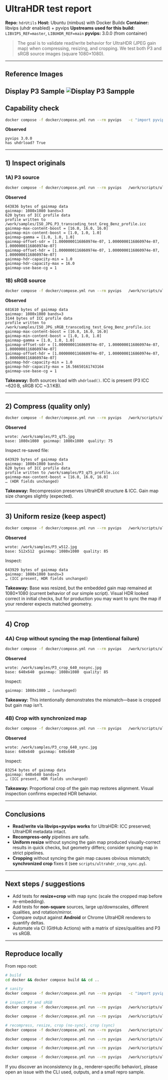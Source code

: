 # UltraHDR test report

**Repo:** `hdrUtils`
**Host:** Ubuntu (nimbus) with Docker Buildx
**Container:** libvips (uhdr enabled) + pyvips
**Upstreams used for this build:** `LIBVIPS_REF=master`, `LIBUHDR_REF=main`
**pyvips:** 3.0.0 (from container)

> The goal is to validate read/write behavior for UltraHDR (JPEG gain map) when compressing, resizing, and cropping. We test both P3 and sRGB source images (square 1080×1080).

---
## Reference Images
**Display P3 Sample**
![Display P3 Sampple](samples/ISO_JPG_P3_transcoding_test_Greg_Benz.jpg)
---
## Capability check

```bash
docker compose -f docker/compose.yml run --rm pyvips   -c "import pyvips as v; print('pyvips', v.__version__); print('has uhdrload?', hasattr(v.Image,'uhdrload'))"
```
**Observed**
```
pyvips 3.0.0
has uhdrload? True
```

---

## 1) Inspect originals

### 1A) P3 source

```bash
docker compose -f docker/compose.yml run --rm pyvips   /work/scripts/ultrahdr_inspect.py   /work/samples/ISO_JPG_P3_transcoding_test_Greg_Benz.jpg   /work/samples/ISO_JPG_P3_transcoding_test_Greg_Benz_profile.icc
```
**Observed**
```
643836 bytes of gainmap data
gainmap: 1080x1080 bands=3
620 bytes of ICC profile data
profile written to /work/samples/ISO_JPG_P3_transcoding_test_Greg_Benz_profile.icc
gainmap-max-content-boost = [16.0, 16.0, 16.0]
gainmap-min-content-boost = [1.0, 1.0, 1.0]
gainmap-gamma = [1.0, 1.0, 1.0]
gainmap-offset-sdr = [1.0000000116860974e-07, 1.0000000116860974e-07, 1.0000000116860974e-07]
gainmap-offset-hdr = [1.0000000116860974e-07, 1.0000000116860974e-07, 1.0000000116860974e-07]
gainmap-hdr-capacity-min = 1.0
gainmap-hdr-capacity-max = 16.0
gainmap-use-base-cg = 1
```

### 1B) sRGB source

```bash
docker compose -f docker/compose.yml run --rm pyvips   /work/scripts/ultrahdr_inspect.py   /work/samples/ISO_JPG_sRGB_transcoding_test_Greg_Benz.jpg   /work/samples/ISO_JPG_sRGB_transcoding_test_Greg_Benz_profile.icc
```
**Observed**
```
681610 bytes of gainmap data
gainmap: 1080x1080 bands=3
3144 bytes of ICC profile data
profile written to /work/samples/ISO_JPG_sRGB_transcoding_test_Greg_Benz_profile.icc
gainmap-max-content-boost = [16.0, 16.0, 16.0]
gainmap-min-content-boost = [1.0, 1.0, 1.0]
gainmap-gamma = [1.0, 1.0, 1.0]
gainmap-offset-sdr = [1.0000000116860974e-07, 1.0000000116860974e-07, 1.0000000116860974e-07]
gainmap-offset-hdr = [1.0000000116860974e-07, 1.0000000116860974e-07, 1.0000000116860974e-07]
gainmap-hdr-capacity-min = 1.0
gainmap-hdr-capacity-max = 16.56650161743164
gainmap-use-base-cg = 1
```

**Takeaway:** Both sources load with `uhdrload()`. ICC is present (P3 ICC ~620 B, sRGB ICC ~3.1 KB).

---

## 2) Compress (quality only)

```bash
docker compose -f docker/compose.yml run --rm pyvips   /work/scripts/ultrahdr_ops.py   /work/samples/ISO_JPG_P3_transcoding_test_Greg_Benz.jpg   /work/samples/P3_q75.jpg   -q 75
```
**Observed**
```
wrote: /work/samples/P3_q75.jpg
base: 1080x1080  gainmap: 1080x1080  quality: 75
```

Inspect re-saved file:
```
643929 bytes of gainmap data
gainmap: 1080x1080 bands=3
620 bytes of ICC profile data
profile written to /work/samples/P3_q75_profile.icc
gainmap-max-content-boost = [16.0, 16.0, 16.0]
… (HDR fields unchanged)
```

**Takeaway:** Recompression preserves UltraHDR structure & ICC. Gain map size changes slightly (expected).

---

## 3) Uniform resize (keep aspect)

```bash
docker compose -f docker/compose.yml run --rm pyvips   /work/scripts/ultrahdr_ops.py   /work/samples/ISO_JPG_P3_transcoding_test_Greg_Benz.jpg   /work/samples/P3_w512.jpg   --width 512 -q 85
```
**Observed**
```
wrote: /work/samples/P3_w512.jpg
base: 512x512  gainmap: 1080x1080  quality: 85
```

Inspect:
```
643929 bytes of gainmap data
gainmap: 1080x1080 bands=3
… (ICC present, HDR fields unchanged)
```

**Takeaway:** Base was resized, but the embedded gain map remained at 1080×1080 (current behavior of our simple script). Visual HDR looked correct in initial checks, but for production you may want to sync the map if your renderer expects matched geometry.

---

## 4) Crop

### 4A) Crop **without** syncing the map (intentional failure)

```bash
docker compose -f docker/compose.yml run --rm pyvips   /work/scripts/ultrahdr_ops.py   /work/samples/ISO_JPG_P3_transcoding_test_Greg_Benz.jpg   /work/samples/P3_crop_640_nosync.jpg   --crop 220 220 640 640 -q 85
```
**Observed**
```
wrote: /work/samples/P3_crop_640_nosync.jpg
base: 640x640  gainmap: 1080x1080  quality: 85
```
Inspect:
```
gainmap: 1080x1080 … (unchanged)
```

**Takeaway:** This intentionally demonstrates the mismatch—base is cropped but gain map isn’t.

### 4B) Crop **with** synchronized map

```bash
docker compose -f docker/compose.yml run --rm pyvips   /work/scripts/ultrahdr_crop_sync.py   /work/samples/ISO_JPG_P3_transcoding_test_Greg_Benz.jpg   /work/samples/P3_crop_640_sync.jpg   --crop 220 220 640 640 -q 85
```
**Observed**
```
wrote: /work/samples/P3_crop_640_sync.jpg
base: 640x640  gainmap: 640x640
```
Inspect:
```
83254 bytes of gainmap data
gainmap: 640x640 bands=3
… (ICC present, HDR fields unchanged)
```

**Takeaway:** Proportional crop of the gain map restores alignment. Visual inspection confirms expected HDR behavior.

---

## Conclusions

- **Read/write via libvips+pyvips works** for UltraHDR: ICC preserved; UltraHDR metadata intact.
- **Recompress-only** pipelines are safe.
- **Uniform resize** without syncing the gain map produced visually-correct results in quick checks, but geometry differs; consider syncing map in strict pipelines.
- **Cropping** without syncing the gain map causes obvious mismatch; **synchronized crop** fixes it (see `scripts/ultrahdr_crop_sync.py`).

---

## Next steps / suggestions

- Add tests for **resize+crop** with map sync (scale the cropped map before re-embedding).
- Add tests for **non-square** sources, large up/downscales, different qualities, and rotation/mirror.
- Compare output against **Android** or Chrome UltraHDR renderers to quantify deltas.
- Automate via CI (GitHub Actions) with a matrix of sizes/qualities and P3 vs sRGB.

---

## Reproduce locally

From repo root:

```bash
# build
cd docker && docker compose build && cd ..

# sanity
docker compose -f docker/compose.yml run --rm pyvips   -c "import pyvips as v; print('pyvips', v.__version__); print('has uhdrload?', hasattr(v.Image,'uhdrload'))"

# inspect P3 and sRGB
docker compose -f docker/compose.yml run --rm pyvips   /work/scripts/ultrahdr_inspect.py   /work/samples/ISO_JPG_P3_transcoding_test_Greg_Benz.jpg   /work/samples/ISO_JPG_P3_transcoding_test_Greg_Benz_profile.icc

docker compose -f docker/compose.yml run --rm pyvips   /work/scripts/ultrahdr_inspect.py   /work/samples/ISO_JPG_sRGB_transcoding_test_Greg_Benz.jpg   /work/samples/ISO_JPG_sRGB_transcoding_test_Greg_Benz_profile.icc

# recompress, resize, crop (no-sync), crop (sync)
docker compose -f docker/compose.yml run --rm pyvips   /work/scripts/ultrahdr_ops.py   /work/samples/ISO_JPG_P3_transcoding_test_Greg_Benz.jpg   /work/samples/P3_q75.jpg -q 75

docker compose -f docker/compose.yml run --rm pyvips   /work/scripts/ultrahdr_ops.py   /work/samples/ISO_JPG_P3_transcoding_test_Greg_Benz.jpg   /work/samples/P3_w512.jpg --width 512 -q 85

docker compose -f docker/compose.yml run --rm pyvips   /work/scripts/ultrahdr_ops.py   /work/samples/ISO_JPG_P3_transcoding_test_Greg_Benz.jpg   /work/samples/P3_crop_640_nosync.jpg --crop 220 220 640 640 -q 85

docker compose -f docker/compose.yml run --rm pyvips   /work/scripts/ultrahdr_crop_sync.py   /work/samples/ISO_JPG_P3_transcoding_test_Greg_Benz.jpg   /work/samples/P3_crop_640_sync.jpg --crop 220 220 640 640 -q 85
```

If you discover an inconsistency (e.g., renderer-specific behavior), please open an issue with the CLI used, outputs, and a small repro sample.
